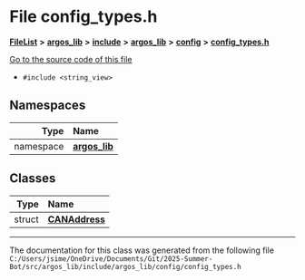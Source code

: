 

# File config\_types.h



[**FileList**](files.md) **>** [**argos\_lib**](dir_f9cbf5730473812e84551a5945ef39f8.md) **>** [**include**](dir_0330651415bf66743a1cd99e3d0db0bc.md) **>** [**argos\_lib**](dir_934baf9e7d2bb4710ca41f9f25ef3ea4.md) **>** [**config**](dir_297090c629331b6211a5a9bae4ee7118.md) **>** [**config\_types.h**](config__types_8h.md)

[Go to the source code of this file](config__types_8h_source.md)



* `#include <string_view>`













## Namespaces

| Type | Name |
| ---: | :--- |
| namespace | [**argos\_lib**](namespaceargos__lib.md) <br> |


## Classes

| Type | Name |
| ---: | :--- |
| struct | [**CANAddress**](structargos__lib_1_1_c_a_n_address.md) <br> |



















































------------------------------
The documentation for this class was generated from the following file `C:/Users/jsime/OneDrive/Documents/Git/2025-Summer-Bot/src/argos_lib/include/argos_lib/config/config_types.h`

